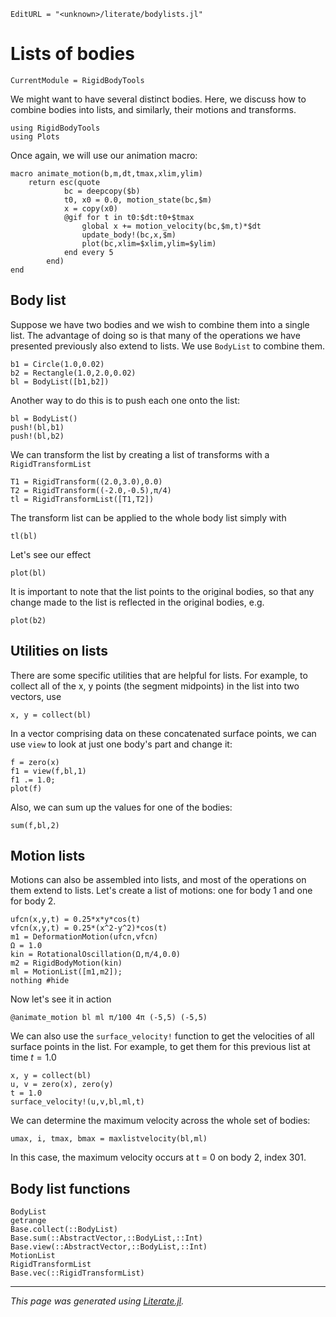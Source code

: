 ```@meta
EditURL = "<unknown>/literate/bodylists.jl"
```

# Lists of bodies

```@meta
CurrentModule = RigidBodyTools
```

We might want to have several distinct bodies. Here, we discuss how
to combine bodies into lists, and similarly, their motions and transforms.

````@example bodylists
using RigidBodyTools
using Plots
````

Once again, we will use our animation macro:

````@example bodylists
macro animate_motion(b,m,dt,tmax,xlim,ylim)
    return esc(quote
            bc = deepcopy($b)
            t0, x0 = 0.0, motion_state(bc,$m)
            x = copy(x0)
            @gif for t in t0:$dt:t0+$tmax
                global x += motion_velocity(bc,$m,t)*$dt
                update_body!(bc,x,$m)
                plot(bc,xlim=$xlim,ylim=$ylim)
            end every 5
        end)
end
````

## Body list
Suppose we have two bodies and we wish to combine them into a single list.
The advantage of doing so is that many of the operations we have presented
previously also extend to lists. We use `BodyList` to combine them.

````@example bodylists
b1 = Circle(1.0,0.02)
b2 = Rectangle(1.0,2.0,0.02)
bl = BodyList([b1,b2])
````

Another way to do this is to push each one onto the list:

````@example bodylists
bl = BodyList()
push!(bl,b1)
push!(bl,b2)
````

We can transform the list by creating a list of transforms with a `RigidTransformList`

````@example bodylists
T1 = RigidTransform((2.0,3.0),0.0)
T2 = RigidTransform((-2.0,-0.5),π/4)
tl = RigidTransformList([T1,T2])
````

The transform list can be applied to the whole body list simply with

````@example bodylists
tl(bl)
````

Let's see our effect

````@example bodylists
plot(bl)
````

It is important to note that the list points to the original bodies,
so that any change made to the list is reflected in the original bodies, e.g.

````@example bodylists
plot(b2)
````

## Utilities on lists
There are some specific utilities that are helpful for lists. For example,
to collect all of the x, y points (the segment midpoints) in the list into two
vectors, use

````@example bodylists
x, y = collect(bl)
````

In a vector comprising data on these concatenated surface points, we
can use `view` to look at just one body's part and change it:

````@example bodylists
f = zero(x)
f1 = view(f,bl,1)
f1 .= 1.0;
plot(f)
````

Also, we can sum up the values for one of the bodies:

````@example bodylists
sum(f,bl,2)
````

## Motion lists
Motions can also be assembled into lists, and most of the operations
on them extend to lists. Let's create a list of motions: one for body
1 and one for body 2.

````@example bodylists
ufcn(x,y,t) = 0.25*x*y*cos(t)
vfcn(x,y,t) = 0.25*(x^2-y^2)*cos(t)
m1 = DeformationMotion(ufcn,vfcn)
Ω = 1.0
kin = RotationalOscillation(Ω,π/4,0.0)
m2 = RigidBodyMotion(kin)
ml = MotionList([m1,m2]);
nothing #hide
````

Now let's see it in action

````@example bodylists
@animate_motion bl ml π/100 4π (-5,5) (-5,5)
````

We can also use the `surface_velocity!` function to get the velocities
of all surface points in the list. For example, to get them for
this previous list at time $t = 1.0$

````@example bodylists
x, y = collect(bl)
u, v = zero(x), zero(y)
t = 1.0
surface_velocity!(u,v,bl,ml,t)
````

We can determine the maximum velocity across the whole set of bodies:

````@example bodylists
umax, i, tmax, bmax = maxlistvelocity(bl,ml)
````

In this case, the maximum velocity occurs at t = 0 on body 2, index 301.

## Body list functions
```@docs
BodyList
getrange
Base.collect(::BodyList)
Base.sum(::AbstractVector,::BodyList,::Int)
Base.view(::AbstractVector,::BodyList,::Int)
MotionList
RigidTransformList
Base.vec(::RigidTransformList)
```

---

*This page was generated using [Literate.jl](https://github.com/fredrikekre/Literate.jl).*


